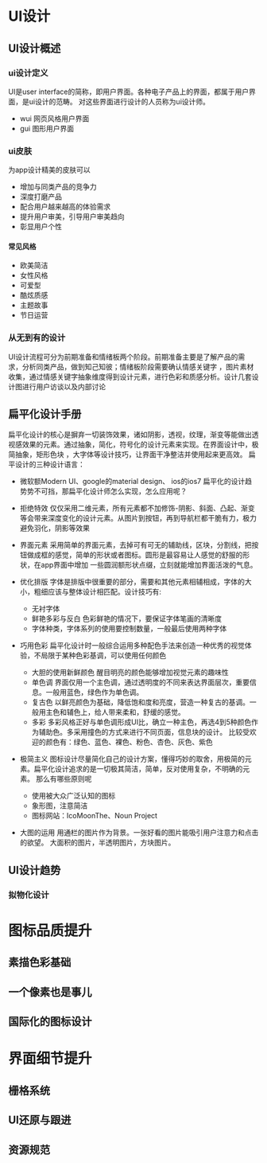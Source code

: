 # UI设计
## UI设计概述
### ui设计定义
UI是user interface的简称，即用户界面。各种电子产品上的界面，都属于用户界面，是ui设计的范畴。
对这些界面进行设计的人员称为ui设计师。
- wui 网页风格用户界面
- gui 图形用户界面
### ui皮肤
为app设计精美的皮肤可以
- 增加与同类产品的竞争力
- 深度打磨产品
- 配合用户越来越高的体验需求
- 提升用户审美，引导用户审美趋向
- 彰显用户个性
#### 常见风格
- 欧美简洁
- 女性风格
- 可爱型
- 酷炫质感
- 主题故事
- 节日运营
### 从无到有的设计
UI设计流程可分为前期准备和情绪板两个阶段。前期准备主要是了解产品的需求，分析同类产品，做到知己知彼；情绪板阶段需要确认情感关键字
，图片素材收集，通过情感关键字抽象维度得到设计元素，进行色彩和质感分析。设计几套设计图进行用户访谈以及内部讨论
## 扁平化设计手册
扁平化设计的核心是摒弃一切装饰效果，诸如阴影，透视，纹理，渐变等能做出透视感效果的元素。通过抽象，简化，符号化的设计元素来实现。在界面设计中，极简抽象，矩形色块
，大字体等设计技巧，让界面干净整洁并使用起来更高效。
扁平设计的三种设计语言：
- 微软额Modern UI、google的material design、 ios的ios7
扁平化的设计趋势势不可挡，那扁平化设计师怎么实现，怎么应用呢？
- 拒绝特效  仅仅采用二维元素，所有元素都不加修饰-阴影、斜面、凸起、渐变等会带来深度变化的设计元素。从图片到按钮，再到导航栏都干脆有力，极力避免羽化，阴影等效果
- 界面元素  采用简单的界面元素，去掉可有可无的辅助线，区块，分割线，把按钮做成框的感觉，简单的形状或者图标。圆形是最容易让人感觉的舒服的形状，在app界面中增加
  一些圆润额形状点缀，立刻就能增加界面活泼的气息。
- 优化排版  字体是排版中很重要的部分，需要和其他元素相辅相成，字体的大小，粗细应该与整体设计相匹配。设计技巧有:
  - 无衬字体
  - 鲜艳多彩与反白  色彩鲜艳的情况下，要保证字体笔画的清晰度
  - 字体种类，字体系列的使用要控制数量，一般最后使用两种字体
- 巧用色彩 扁平化设计时一般综合运用多种配色手法来创造一种优秀的视觉体验，不局限于某种色彩基调，可以使用任何颜色
  - 大胆的使用新鲜颜色  醒目明亮的颜色能够增加视觉元素的趣味性
  - 单色调  界面仅用一个主色调，通过透明度的不同来表达界面层次，重要信息。一般用蓝色，绿色作为单色调。
  - 复古色  以鲜亮颜色为基础，降低饱和度和亮度，营造一种复古的基调。一般用主色和辅色上，给人带来柔和，舒缓的感觉。
  - 多彩  多彩风格正好与单色调形成UI比，确立一种主色，再选4到5种颜色作为辅助色。多采用撞色的方式来进行不同页面，信息块的设计。
    比较受欢迎的颜色有：绿色、蓝色、裸色、粉色、杏色、灰色、紫色
- 极简主义
图标设计尽量简化自己的设计方案，懂得巧妙的取舍，用极简的元素。扁平化设计追求的是一切极其简洁，简单，反对使用复杂，不明确的元素。
那么有哪些原则呢
  - 使用被大众广泛认知的图标
  - 象形图，注意简洁
  - 图标网站：IcoMoonThe、Noun Project

- 大图的运用
用通栏的图片作为背景。一张好看的图片能吸引用户注意力和点击的欲望。
大面积的图片，半透明图片，方块图片。
## UI设计趋势
### 拟物化设计
# 图标品质提升
## 素描色彩基础
## 一个像素也是事儿
## 国际化的图标设计
# 界面细节提升
## 栅格系统
## UI还原与跟进
## 资源规范